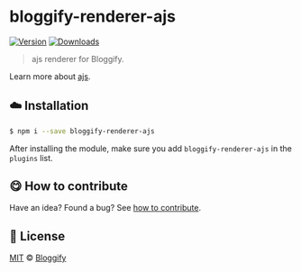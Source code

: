 
# bloggify-renderer-ajs

 [![Version](https://img.shields.io/npm/v/bloggify-renderer-ajs.svg)](https://www.npmjs.com/package/bloggify-renderer-ajs) [![Downloads](https://img.shields.io/npm/dt/bloggify-renderer-ajs.svg)](https://www.npmjs.com/package/bloggify-renderer-ajs)

> ajs renderer for Bloggify.

Learn more about [ajs](https://github.com/IonicaBizau/ajs).

## :cloud: Installation

```sh
$ npm i --save bloggify-renderer-ajs
```


After installing the module, make sure you add `bloggify-renderer-ajs` in the `plugins` list.

## :yum: How to contribute
Have an idea? Found a bug? See [how to contribute][contributing].



## :scroll: License

[MIT][license] © [Bloggify][website]

[license]: http://showalicense.com/?fullname=Bloggify%20%3Csupport%40bloggify.org%3E%20(https%3A%2F%2Fbloggify.org)&year=2016#license-mit
[website]: https://bloggify.org
[contributing]: /CONTRIBUTING.md
[docs]: /DOCUMENTATION.md
